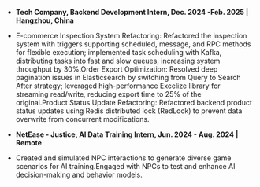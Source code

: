 - <strong>Tech Company, Backend Development Intern, Dec. 2024 -Feb. 2025 | Hangzhou, China</strong>
- E-commerce Inspection System Refactoring: Refactored the inspection system with triggers supporting scheduled, message, and RPC methods for flexible execution; implemented task scheduling with Kafka, distributing tasks into fast and slow queues, increasing system throughput by 30%.Order Export Optimization: Resolved deep pagination issues in Elasticsearch by switching from Query to Search After strategy; leveraged high-performance Excelize library for streaming read/write, reducing export time to 25% of the original.Product Status Update Refactoring: Refactored backend product status updates using Redis distributed lock (RedLock) to prevent data overwrite from concurrent modifications.


- <strong>NetEase - Justice, AI Data Training Intern, Jun. 2024 - Aug. 2024 | Remote</strong>
- Created and simulated NPC interactions to generate diverse game scenarios for AI training.Engaged with NPCs to test and enhance AI decision-making and behavior models.
